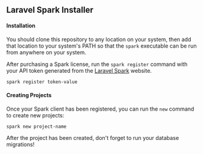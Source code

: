 ## Laravel Spark Installer

#### Installation

You should clone this repository to any location on your system, then add that location to your system's PATH so that the `spark` executable can be run from anywhere on your system.

After purchasing a Spark license, run the `spark register` command with your API token generated from the [Laravel Spark](https://spark.laravel.com) website.

    spark register token-value

#### Creating Projects

Once your Spark client has been registered, you can run the `new` command to create new projects:

    spark new project-name

After the project has been created, don't forget to run your database migrations!
